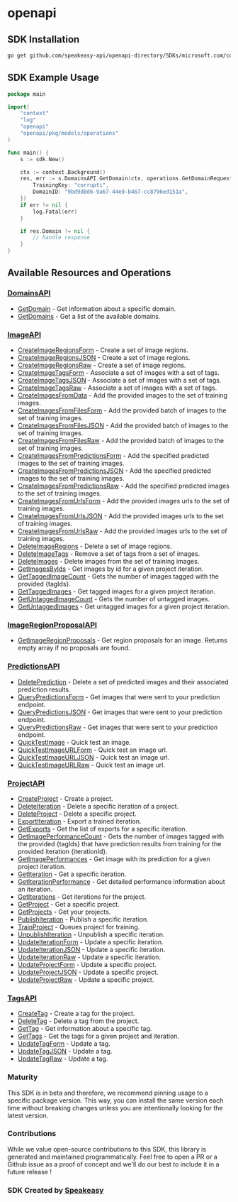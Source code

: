 # openapi

<!-- Start SDK Installation -->
## SDK Installation

```bash
go get github.com/speakeasy-api/openapi-directory/SDKs/microsoft.com/cognitiveservices-Training/3.0/go
```
<!-- End SDK Installation -->

## SDK Example Usage
<!-- Start SDK Example Usage -->
```go
package main

import(
	"context"
	"log"
	"openapi"
	"openapi/pkg/models/operations"
)

func main() {
    s := sdk.New()

    ctx := context.Background()
    res, err := s.DomainsAPI.GetDomain(ctx, operations.GetDomainRequest{
        TrainingKey: "corrupti",
        DomainID: "9bd9d8d6-9a67-44e0-b467-cc8796ed151a",
    })
    if err != nil {
        log.Fatal(err)
    }

    if res.Domain != nil {
        // handle response
    }
}
```
<!-- End SDK Example Usage -->

<!-- Start SDK Available Operations -->
## Available Resources and Operations


### [DomainsAPI](docs/domainsapi/README.md)

* [GetDomain](docs/domainsapi/README.md#getdomain) - Get information about a specific domain.
* [GetDomains](docs/domainsapi/README.md#getdomains) - Get a list of the available domains.

### [ImageAPI](docs/imageapi/README.md)

* [CreateImageRegionsForm](docs/imageapi/README.md#createimageregionsform) - Create a set of image regions.
* [CreateImageRegionsJSON](docs/imageapi/README.md#createimageregionsjson) - Create a set of image regions.
* [CreateImageRegionsRaw](docs/imageapi/README.md#createimageregionsraw) - Create a set of image regions.
* [CreateImageTagsForm](docs/imageapi/README.md#createimagetagsform) - Associate a set of images with a set of tags.
* [CreateImageTagsJSON](docs/imageapi/README.md#createimagetagsjson) - Associate a set of images with a set of tags.
* [CreateImageTagsRaw](docs/imageapi/README.md#createimagetagsraw) - Associate a set of images with a set of tags.
* [CreateImagesFromData](docs/imageapi/README.md#createimagesfromdata) - Add the provided images to the set of training images.
* [CreateImagesFromFilesForm](docs/imageapi/README.md#createimagesfromfilesform) - Add the provided batch of images to the set of training images.
* [CreateImagesFromFilesJSON](docs/imageapi/README.md#createimagesfromfilesjson) - Add the provided batch of images to the set of training images.
* [CreateImagesFromFilesRaw](docs/imageapi/README.md#createimagesfromfilesraw) - Add the provided batch of images to the set of training images.
* [CreateImagesFromPredictionsForm](docs/imageapi/README.md#createimagesfrompredictionsform) - Add the specified predicted images to the set of training images.
* [CreateImagesFromPredictionsJSON](docs/imageapi/README.md#createimagesfrompredictionsjson) - Add the specified predicted images to the set of training images.
* [CreateImagesFromPredictionsRaw](docs/imageapi/README.md#createimagesfrompredictionsraw) - Add the specified predicted images to the set of training images.
* [CreateImagesFromUrlsForm](docs/imageapi/README.md#createimagesfromurlsform) - Add the provided images urls to the set of training images.
* [CreateImagesFromUrlsJSON](docs/imageapi/README.md#createimagesfromurlsjson) - Add the provided images urls to the set of training images.
* [CreateImagesFromUrlsRaw](docs/imageapi/README.md#createimagesfromurlsraw) - Add the provided images urls to the set of training images.
* [DeleteImageRegions](docs/imageapi/README.md#deleteimageregions) - Delete a set of image regions.
* [DeleteImageTags](docs/imageapi/README.md#deleteimagetags) - Remove a set of tags from a set of images.
* [DeleteImages](docs/imageapi/README.md#deleteimages) - Delete images from the set of training images.
* [GetImagesByIds](docs/imageapi/README.md#getimagesbyids) - Get images by id for a given project iteration.
* [GetTaggedImageCount](docs/imageapi/README.md#gettaggedimagecount) - Gets the number of images tagged with the provided {tagIds}.
* [GetTaggedImages](docs/imageapi/README.md#gettaggedimages) - Get tagged images for a given project iteration.
* [GetUntaggedImageCount](docs/imageapi/README.md#getuntaggedimagecount) - Gets the number of untagged images.
* [GetUntaggedImages](docs/imageapi/README.md#getuntaggedimages) - Get untagged images for a given project iteration.

### [ImageRegionProposalAPI](docs/imageregionproposalapi/README.md)

* [GetImageRegionProposals](docs/imageregionproposalapi/README.md#getimageregionproposals) - Get region proposals for an image. Returns empty array if no proposals are found.

### [PredictionsAPI](docs/predictionsapi/README.md)

* [DeletePrediction](docs/predictionsapi/README.md#deleteprediction) - Delete a set of predicted images and their associated prediction results.
* [QueryPredictionsForm](docs/predictionsapi/README.md#querypredictionsform) - Get images that were sent to your prediction endpoint.
* [QueryPredictionsJSON](docs/predictionsapi/README.md#querypredictionsjson) - Get images that were sent to your prediction endpoint.
* [QueryPredictionsRaw](docs/predictionsapi/README.md#querypredictionsraw) - Get images that were sent to your prediction endpoint.
* [QuickTestImage](docs/predictionsapi/README.md#quicktestimage) - Quick test an image.
* [QuickTestImageURLForm](docs/predictionsapi/README.md#quicktestimageurlform) - Quick test an image url.
* [QuickTestImageURLJSON](docs/predictionsapi/README.md#quicktestimageurljson) - Quick test an image url.
* [QuickTestImageURLRaw](docs/predictionsapi/README.md#quicktestimageurlraw) - Quick test an image url.

### [ProjectAPI](docs/projectapi/README.md)

* [CreateProject](docs/projectapi/README.md#createproject) - Create a project.
* [DeleteIteration](docs/projectapi/README.md#deleteiteration) - Delete a specific iteration of a project.
* [DeleteProject](docs/projectapi/README.md#deleteproject) - Delete a specific project.
* [ExportIteration](docs/projectapi/README.md#exportiteration) - Export a trained iteration.
* [GetExports](docs/projectapi/README.md#getexports) - Get the list of exports for a specific iteration.
* [GetImagePerformanceCount](docs/projectapi/README.md#getimageperformancecount) - Gets the number of images tagged with the provided {tagIds} that have prediction results from
training for the provided iteration {iterationId}.
* [GetImagePerformances](docs/projectapi/README.md#getimageperformances) - Get image with its prediction for a given project iteration.
* [GetIteration](docs/projectapi/README.md#getiteration) - Get a specific iteration.
* [GetIterationPerformance](docs/projectapi/README.md#getiterationperformance) - Get detailed performance information about an iteration.
* [GetIterations](docs/projectapi/README.md#getiterations) - Get iterations for the project.
* [GetProject](docs/projectapi/README.md#getproject) - Get a specific project.
* [GetProjects](docs/projectapi/README.md#getprojects) - Get your projects.
* [PublishIteration](docs/projectapi/README.md#publishiteration) - Publish a specific iteration.
* [TrainProject](docs/projectapi/README.md#trainproject) - Queues project for training.
* [UnpublishIteration](docs/projectapi/README.md#unpublishiteration) - Unpublish a specific iteration.
* [UpdateIterationForm](docs/projectapi/README.md#updateiterationform) - Update a specific iteration.
* [UpdateIterationJSON](docs/projectapi/README.md#updateiterationjson) - Update a specific iteration.
* [UpdateIterationRaw](docs/projectapi/README.md#updateiterationraw) - Update a specific iteration.
* [UpdateProjectForm](docs/projectapi/README.md#updateprojectform) - Update a specific project.
* [UpdateProjectJSON](docs/projectapi/README.md#updateprojectjson) - Update a specific project.
* [UpdateProjectRaw](docs/projectapi/README.md#updateprojectraw) - Update a specific project.

### [TagsAPI](docs/tagsapi/README.md)

* [CreateTag](docs/tagsapi/README.md#createtag) - Create a tag for the project.
* [DeleteTag](docs/tagsapi/README.md#deletetag) - Delete a tag from the project.
* [GetTag](docs/tagsapi/README.md#gettag) - Get information about a specific tag.
* [GetTags](docs/tagsapi/README.md#gettags) - Get the tags for a given project and iteration.
* [UpdateTagForm](docs/tagsapi/README.md#updatetagform) - Update a tag.
* [UpdateTagJSON](docs/tagsapi/README.md#updatetagjson) - Update a tag.
* [UpdateTagRaw](docs/tagsapi/README.md#updatetagraw) - Update a tag.
<!-- End SDK Available Operations -->

### Maturity

This SDK is in beta and therefore, we recommend pinning usage to a specific package version.
This way, you can install the same version each time without breaking changes unless you are intentionally
looking for the latest version.

### Contributions

While we value open-source contributions to this SDK, this library is generated and maintained programmatically.
Feel free to open a PR or a Github issue as a proof of concept and we'll do our best to include it in a future release !

### SDK Created by [Speakeasy](https://docs.speakeasyapi.dev/docs/using-speakeasy/client-sdks)
